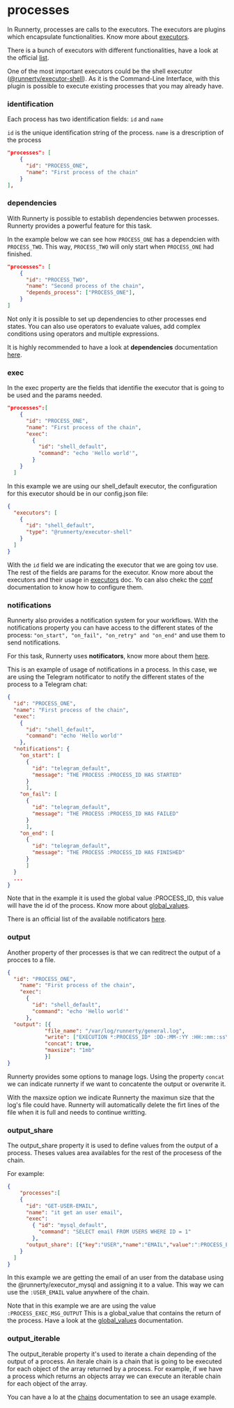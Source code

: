 # processes

In Runnerty, processes are calls to the executors. The executors are plugins which encapsulate functionalities. Know more about [executors].

There is a bunch of executors with different functionalities, have a look at the official [list].

One of the most important executors could be the shell executor ([@runnerty/executor-shell]). As it is the Command-Line Interface, with this plugin is possible to execute existing processes that you may already have.

### identification

Each process has two identification fields: ```id``` and ```name```

```id``` is the unique identification string of the process.
```name``` is a drescription of the process

```json
"processes": [
    {
      "id": "PROCESS_ONE",
      "name": "First process of the chain"
    }
],
```

### dependencies

With Runnerty is possible to establish dependencies betwwen processes. Runnerty provides a powerful feature for this task. 

In the example below we can see how ```PROCESS_ONE``` has a dependcien with ```PROCESS_TWO```. This way, ```PROCESS_TWO``` will only start when ```PROCESS_ONE``` had finished.

```json
"processes": [
    {
      "id": "PROCESS_TWO",
      "name": "Second process of the chain",
      "depends_process": ["PROCESS_ONE"],
    }
]
```

Not only it is possible to set up dependencies to other processes end states. You can also use operators to evaluate values, add complex conditions using operators and multiple expressions.

It is highly recommended to have a look at **dependencies** documentation [here](dependencies.md).

### exec

In the exec property are the fields that identifie the executor that is going to be used and the params needed. 

```json
"processes":[
    {
      "id": "PROCESS_ONE",
      "name": "First process of the chain",
      "exec":
        {
          "id": "shell_default",
          "command": "echo 'Hello world'",
        }
    }
  ]
```
In this example we are using our shell_default executor, the configuration for this executor should be in our config.json file:

```json
{
  "executors": [
    {
      "id": "shell_default",
      "type": "@runnerty/executor-shell"
    }
  ]
}
```

With the ```id``` field we are indicating the executor that we are going tov use. The rest of the fields are params for the executor. Know more about the executors and their usage in [executors] doc. Yo can also chekc the [conf] documentation to know how to configure them.

### notifications

Runnerty also provides a notification system for your workflows. With the notifications property you can have access to the different states of the process: ```"on_start", "on_fail", "on_retry" and "on_end"``` and use them to send notifications.

For this task, Runnerty uses **notificators**, know more about them [here](notificators.md).

This is an example of usage of notifications in a process. In this case, we are using the Telegram notificator to notify the different states of the process to a Telegram chat:

```json
{
  "id": "PROCESS_ONE",
  "name": "First process of the chain",
  "exec":
    {
      "id": "shell_default",
      "command": "echo 'Hello world'"
    },
  "notifications": {
    "on_start": [
      {
        "id": "telegram_default",
        "message": "THE PROCESS :PROCESS_ID HAS STARTED"
      }
      ],
    "on_fail": [
      {
        "id": "telegram_default",
        "message": "THE PROCESS :PROCESS_ID HAS FAILED"
      }
      ],
    "on_end": [
      {
        "id": "telegram_default",
        "message": "THE PROCESS :PROCESS_ID HAS FINISHED"
      }
      ]
  }
  ...
}
```
Note that in the example it is used the global value :PROCESS_ID, this value will have the id of the process. Know more about [global_values].

There is an official list of the available notificators [here](plugins.md).

### output

Another property of ther processes is that we can reditrect the output of a procces to a file. 

```json
{
  "id": "PROCESS_ONE",
  	"name": "First process of the chain",
    "exec":
      {
        "id": "shell_default",
        "command": "echo 'Hello world'"
      },
  "output": [{
			"file_name": "/var/log/runnerty/general.log", 
			"write": ["EXECUTION *:PROCESS_ID* :DD-:MM-:YY :HH::mm::ss\n"], 
			"concat": true, 
			"maxsize": "1mb"
			}]
}
```

Runnerty provides some options to manage logs. Using the property ```concat``` we can indicate runnerty if we want to concatente the output or overwrite it. 

With the maxsize option we indicate Runnerty the maximun size that the log's file could have. Runnerty will automatically delete the firt lines of the file when it is full and needs to continue writting.

### output_share

The output_share property it is used to define values from the output of a process. Theses values area availables for the rest of the procesess of the chain.

For example:

```json
{
	"processes":[
    {
      "id": "GET-USER-EMAIL",
      "name": "it get an user email",
      "exec":
        { "id": "mysql_default",
          "command": "SELECT email FROM USERS WHERE ID = 1"
        },
      "output_share": [{"key":"USER","name":"EMAIL","value":":PROCESS_EXEC_MSG_OUTPUT"}]
    }
  ]
}
```
In this example we are getting the email of an user from the database using the @runnerty/executor_mysql and assigning it to a value. This way we can use the ```:USER_EMAIL``` value anywhere of the chain.

Note that in this example we are are using the value ```:PROCESS_EXEC_MSG_OUTPUT``` This is a global_value that contains the return of the process. Have a look at the [global_values] documentation.

### output_iterable

The output_iterable property it's used to iterate a chain depending of the output of a process. An iterale chain is a chain that is going to be executed for each object of the array returned by a process. For example, if we have a process which returns an objects array we can execute an iterable chain for each object of the array.

You can have a lo at the [chains] documentation to see an usage example.

[list]: https://github.com/Coderty/runnerty/blob/master/docs/plugins.md
[executors]: https://github.com/Coderty/runnerty/blob/master/docs/executors.md
[@runnerty/executor-shell]: https://github.com/Coderty/runnerty-executor-shell
[conf]: https://github.com/Coderty/runnerty/blob/master/docs/conf.md
[notificators]: https://github.com/Coderty/runnerty/blob/master/docs/notificators.md
[global_values]: https://github.com/Coderty/runnerty/blob/master/docs/global_values.md
[chains]: https://github.com/Coderty/runnerty/blob/master/docs/chains.md